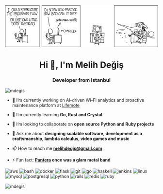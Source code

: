 ![](https://raw.githubusercontent.com/mdegis/mdegis/master/goto.png)

<h1 align="center">Hi 👋, I'm Melih Değiş</h1>
<h3 align="center">Developer from Istanbul</h3>

<p align="left"> <img src="https://komarev.com/ghpvc/?username=mdegis" alt="mdegis" /> </p>

- 🔭 I’m currently working on AI-driven Wi-Fi analytics and proactive maintenance platform at [Lifemote](https://lifemote.com/)

- 🌱 I’m currently learning **Go, Rust and Crystal**

- 👯 I’m looking to collaborate on **open source Python and Ruby projects**

- 💬 Ask me about **designing scalable software, development as a craftsmanship, lambda calculus, video games and music**

- 📫 How to reach me **melihdegis@gmail.com**

- ⚡ Fun fact: **[Pantera](https://en.wikipedia.org/wiki/Pantera#Formation_and_early_glam_years_(1981%E2%80%931985)) once was a glam metal band**

<p align="left"><img src="https://devicons.github.io/devicon/devicon.git/icons/amazonwebservices/amazonwebservices-original-wordmark.svg" alt="aws" width="40" height="40"/> <img src="https://www.vectorlogo.zone/logos/gnu_bash/gnu_bash-icon.svg" alt="bash" width="40" height="40"/> <img src="https://devicons.github.io/devicon/devicon.git/icons/docker/docker-original-wordmark.svg" alt="docker" width="40" height="40"/> <img src="https://www.vectorlogo.zone/logos/pocoo_flask/pocoo_flask-icon.svg" alt="flask" width="40" height="40"/> <img src="https://www.vectorlogo.zone/logos/git-scm/git-scm-icon.svg" alt="git" width="40" height="40"/> <img src="https://devicons.github.io/devicon/devicon.git/icons/go/go-original.svg" alt="go" width="40" height="40"/> <img src="https://upload.wikimedia.org/wikipedia/commons/1/1c/Haskell-Logo.svg" alt="haskell" width="40" height="40"/> <img src="https://www.vectorlogo.zone/logos/jenkins/jenkins-icon.svg" alt="jenkins" width="40" height="40"/> <img src="https://devicons.github.io/devicon/devicon.git/icons/linux/linux-original.svg" alt="linux" width="40" height="40"/> <img src="https://devicons.github.io/devicon/devicon.git/icons/mysql/mysql-original-wordmark.svg" alt="mysql" width="40" height="40"/> <img src="https://devicons.github.io/devicon/devicon.git/icons/postgresql/postgresql-original-wordmark.svg" alt="postgresql" width="40" height="40"/> <img src="https://devicons.github.io/devicon/devicon.git/icons/python/python-original.svg" alt="python" width="40" height="40"/> <img src="https://devicons.github.io/devicon/devicon.git/icons/rails/rails-original-wordmark.svg" alt="rails" width="40" height="40"/> <img src="https://devicons.github.io/devicon/devicon.git/icons/redis/redis-original-wordmark.svg" alt="redis" width="40" height="40"/> <img src="https://devicons.github.io/devicon/devicon.git/icons/ruby/ruby-original-wordmark.svg" alt="ruby" width="40" height="40"/></p><p><img align="center" src="https://github-readme-stats.vercel.app/api/top-langs/?username=mdegis&layout=compact&hide=html" alt="mdegis" /></p>





